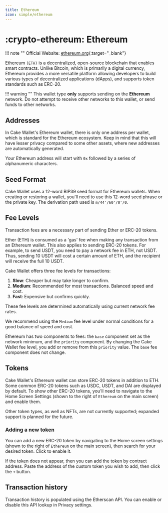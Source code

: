 ```yaml
---
title: Ethereum
icon: simple/ethereum
---
```


# :crypto-ethereum: Ethereum

!!! note ""
    Official Website: [ethereum.org](https://ethereum.org/){:target="_blank"}

Ethereum `(ETH)` is a decentralized, open-source blockchain that enables smart contracts. Unlike Bitcoin, which is primarily a digital currency, Ethereum provides a more versatile platform allowing developers to build various types of decentralized applications (dApps), and supports token standards such as ERC-20.

!!! warning ""
    This wallet type **only** supports sending on the **Ethereum** network. Do not attempt to receive other networks to this wallet, or send funds to other networks.

## Addresses

In Cake Wallet's Ethereum wallet, there is only one address per wallet, which is standard for the Ethereum ecosystem. Keep in mind that this will have lesser privacy compared to some other assets, where new addresses are automatically generated.

Your Ethereum address will start with `0x` followed by a series of alphanumeric characters.

## Seed Format

Cake Wallet uses a 12-word BIP39 seed format for Ethereum wallets. When creating or restoring a wallet, you'll need to use this 12-word seed phrase or the private key. The derivation path used is `m/44'/60'/0'/0`.

## Fee Levels

Transaction fees are a necessary part of sending Ether or ERC-20 tokens. 

Ether (ETH) is consumed as a 'gas' fee when making any transaction from an Ethereum wallet. This also applies to sending ERC-20 tokens. For example, to send USDT, you need to pay a network fee in ETH, not USDT. Thus, sending 10 USDT will cost a certain amount of ETH, and the recipient will receive the full 10 USDT.

Cake Wallet offers three fee levels for transactions:

1. **Slow**: Cheaper but may take longer to confirm.
2. **Medium**: Recommended for most transactions. Balanced speed and cost.
3. **Fast**: Expensive but confirms quickly.

These fee levels are determined automatically using current network fee rates.

We recommend using the `Medium` fee level under normal conditions for a good balance of speed and cost.

Ethereum has two components to fees: the `base` component set as the network minimum, and the `priority` component. By changing the Cake Wallet fee level, you add or remove from this `priority` value. The `base` fee component does not change.

## Tokens

Cake Wallet's Ethereum wallet can store ERC-20 tokens in addition to ETH. Some common ERC-20 tokens such as USDC, USDT, and DAI are displayed by default. To show other ERC-20 tokens, you'll need to navigate to the Home Screen Settings (shown to the right of `Ethereum` on the main screen) and enable them.

Other token types, as well as NFTs, are not currently supported; expanded support is planned for the future.

### Adding a new token

You can add a new ERC-20 token by navigating to the Home screen settings (shown to the right of `Ethereum` on the main screen), then search for your desired token. Click to enable it.

If the token does not appear, then you can add the token by contract address. Paste the address of the custom token you wish to add, then click the `+` button.

## Transaction history

Transaction history is populated using the Etherscan API. You can enable or disable this API lookup in Privacy settings.
